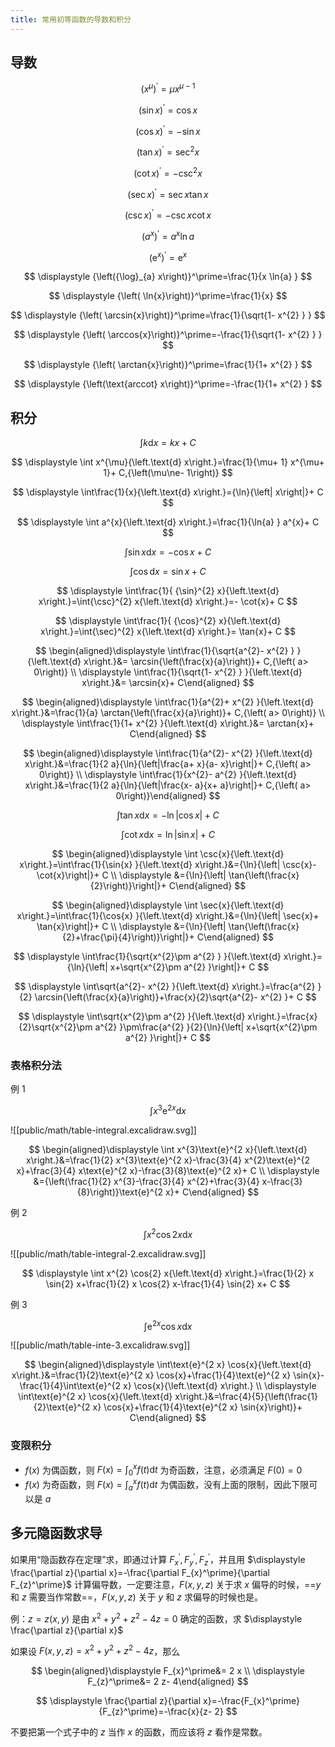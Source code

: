 ```yaml
---
title: 常用初等函数的导数和积分
---
```


## 导数

$$
\displaystyle {\left( x^{\mu}\right)}^\prime=\mu x^{\mu- 1}
$$

$$
\displaystyle {\left( \sin{x}\right)}^\prime= \cos{x}
$$

$$
\displaystyle {\left( \cos{x}\right)}^\prime=- \sin{x}
$$

$$
\displaystyle {\left( \tan{x}\right)}^\prime={\sec}^{2} x
$$

$$
\displaystyle {\left( \cot{x}\right)}^\prime=-{\csc}^{2} x
$$

$$
\displaystyle {\left( \sec{x}\right)}^\prime= \sec{x} \tan{x}
$$

$$
\displaystyle {\left( \csc{x}\right)}^\prime=- \csc{x} \cot{x}
$$

$$
\displaystyle {\left( a^{x}\right)}^\prime= a^{x} \ln{a}
$$

$$
\displaystyle {\left(\text{e}^{x}\right)}^\prime=\text{e}^{x}
$$

$$
\displaystyle {\left({\log}_{a} x\right)}^\prime=\frac{1}{x \ln{a} }
$$

$$
\displaystyle {\left( \ln{x}\right)}^\prime=\frac{1}{x}
$$

$$
\displaystyle {\left( \arcsin{x}\right)}^\prime=\frac{1}{\sqrt{1- x^{2} } }
$$

$$
\displaystyle {\left( \arccos{x}\right)}^\prime=-\frac{1}{\sqrt{1- x^{2} } }
$$

$$
\displaystyle {\left( \arctan{x}\right)}^\prime=\frac{1}{1+ x^{2} }
$$

$$
\displaystyle {\left(\text{arccot} x\right)}^\prime=-\frac{1}{1+ x^{2} }
$$

## 积分

$$
\displaystyle \int k{\left.\text{d} x\right.}= k x+ C
$$

$$
\displaystyle \int x^{\mu}{\left.\text{d} x\right.}=\frac{1}{\mu+ 1} x^{\mu+ 1}+ C,{\left(\mu\ne- 1\right)}
$$

$$
\displaystyle \int\frac{1}{x}{\left.\text{d} x\right.}={\ln}{\left| x\right|}+ C
$$

$$
\displaystyle \int a^{x}{\left.\text{d} x\right.}=\frac{1}{\ln{a} } a^{x}+ C
$$

$$
\displaystyle \int \sin{x}{\left.\text{d} x\right.}=- \cos{x}+ C
$$

$$
\displaystyle \int \cos{\left.\text{d} x\right.}= \sin{x}+ C
$$

$$
\displaystyle \int\frac{1}{ {\sin}^{2} x}{\left.\text{d} x\right.}=\int{\csc}^{2} x{\left.\text{d} x\right.}=- \cot{x}+ C
$$

$$
\displaystyle \int\frac{1}{ {\cos}^{2} x}{\left.\text{d} x\right.}=\int{\sec}^{2} x{\left.\text{d} x\right.}= \tan{x}+ C
$$

$$
\begin{aligned}\displaystyle \int\frac{1}{\sqrt{a^{2}- x^{2} } }{\left.\text{d} x\right.}&= \arcsin{\left(\frac{x}{a}\right)}+ C,{\left( a> 0\right)} \\ \displaystyle \int\frac{1}{\sqrt{1- x^{2} } }{\left.\text{d} x\right.}&= \arcsin{x}+ C\end{aligned}
$$

$$
\begin{aligned}\displaystyle \int\frac{1}{a^{2}+ x^{2} }{\left.\text{d} x\right.}&=\frac{1}{a} \arctan{\left(\frac{x}{a}\right)}+ C,{\left( a> 0\right)} \\ \displaystyle \int\frac{1}{1+ x^{2} }{\left.\text{d} x\right.}&= \arctan{x}+ C\end{aligned}
$$

$$
\begin{aligned}\displaystyle \int\frac{1}{a^{2}- x^{2} }{\left.\text{d} x\right.}&=\frac{1}{2 a}{\ln}{\left|\frac{a+ x}{a- x}\right|}+ C,{\left( a> 0\right)} \\ \displaystyle \int\frac{1}{x^{2}- a^{2} }{\left.\text{d} x\right.}&=\frac{1}{2 a}{\ln}{\left|\frac{x- a}{x+ a}\right|}+ C,{\left( a> 0\right)}\end{aligned}
$$

$$
\displaystyle \int \tan{x}{\left.\text{d} x\right.}=-{\ln}{\left| \cos{x}\right|}+ C
$$

$$
\displaystyle \int \cot{x}{\left.\text{d} x\right.}={\ln}{\left| \sin{x}\right|}+ C
$$

$$
\begin{aligned}\displaystyle \int \csc{x}{\left.\text{d} x\right.}=\int\frac{1}{\sin{x} }{\left.\text{d} x\right.}&={\ln}{\left| \csc{x}- \cot{x}\right|}+ C \\ \displaystyle &={\ln}{\left| \tan{\left(\frac{x}{2}\right)}\right|}+ C\end{aligned}
$$

$$
\begin{aligned}\displaystyle \int \sec{x}{\left.\text{d} x\right.}=\int\frac{1}{\cos{x} }{\left.\text{d} x\right.}&={\ln}{\left| \sec{x}+ \tan{x}\right|}+ C \\ \displaystyle &={\ln}{\left| \tan{\left(\frac{x}{2}+\frac{\pi}{4}\right)}\right|}+ C\end{aligned}
$$

$$
\displaystyle \int\frac{1}{\sqrt{x^{2}\pm a^{2} } }{\left.\text{d} x\right.}={\ln}{\left| x+\sqrt{x^{2}\pm a^{2} }\right|}+ C
$$

$$
\displaystyle \int\sqrt{a^{2}- x^{2} }{\left.\text{d} x\right.}=\frac{a^{2} }{2} \arcsin{\left(\frac{x}{a}\right)}+\frac{x}{2}\sqrt{a^{2}- x^{2} }+ C
$$

$$
\displaystyle \int\sqrt{x^{2}\pm a^{2} }{\left.\text{d} x\right.}=\frac{x}{2}\sqrt{x^{2}\pm a^{2} }\pm\frac{a^{2} }{2}{\ln}{\left| x+\sqrt{x^{2}\pm a^{2} }\right|}+ C
$$



### 表格积分法

例 1

$$
\displaystyle \int x^{3}\text{e}^{2 x}{\left.\text{d} x\right.}
$$

![[public/math/table-integral.excalidraw.svg]]

$$
\begin{aligned}\displaystyle \int x^{3}\text{e}^{2 x}{\left.\text{d} x\right.}&=\frac{1}{2} x^{3}\text{e}^{2 x}-\frac{3}{4} x^{2}\text{e}^{2 x}+\frac{3}{4} x\text{e}^{2 x}-\frac{3}{8}\text{e}^{2 x}+ C \\ \displaystyle &={\left(\frac{1}{2} x^{3}-\frac{3}{4} x^{2}+\frac{3}{4} x-\frac{3}{8}\right)}\text{e}^{2 x}+ C\end{aligned}
$$

例 2

$$
\displaystyle \int x^{2} \cos{2} x{\left.\text{d} x\right.}
$$

![[public/math/table-integral-2.excalidraw.svg]]

$$
\displaystyle \int x^{2} \cos{2} x{\left.\text{d} x\right.}=\frac{1}{2} x \sin{2} x+\frac{1}{2} x \cos{2} x-\frac{1}{4} \sin{2} x+ C
$$

例 3

$$
\displaystyle \int\text{e}^{2 x} \cos{x}{\left.\text{d} x\right.}
$$

![[public/math/table-inte-3.excalidraw.svg]]

$$
\begin{aligned}\displaystyle \int\text{e}^{2 x} \cos{x}{\left.\text{d} x\right.}&=\frac{1}{2}\text{e}^{2 x} \cos{x}+\frac{1}{4}\text{e}^{2 x} \sin{x}-\frac{1}{4}\int\text{e}^{2 x} \cos{x}{\left.\text{d} x\right.} \\ \displaystyle \int\text{e}^{2 x} \cos{x}{\left.\text{d} x\right.}&=\frac{4}{5}{\left(\frac{1}{2}\text{e}^{2 x} \cos{x}+\frac{1}{4}\text{e}^{2 x} \sin{x}\right)}+ C\end{aligned}
$$

### 变限积分

- $\displaystyle  f{\left( x\right)}$ 为偶函数，则 $\displaystyle  F{\left( x\right)}=\int_{0}^{x} f{\left( t\right)}\text{d} t$ 为奇函数，注意，必须满足 $\displaystyle  F{\left( 0\right)}= 0$
- $\displaystyle  f{\left( x\right)}$ 为奇函数，则 $\displaystyle  F{\left( x\right)}=\int_{a}^{x} f{\left( t\right)}\text{d} t$ 为偶函数，没有上面的限制，因此下限可以是 $\displaystyle  a$

## 多元隐函数求导

如果用“隐函数存在定理”求，即通过计算 $\displaystyle  F_{x}^\prime, F_{y}^\prime, F_{z}^\prime$，并且用 $\displaystyle \frac{\partial z}{\partial x}=-\frac{\partial F_{x}^\prime}{\partial F_{z}^\prime}$ 计算偏导数，一定要注意，$F(x,y,z)$ 关于求 $x$ 偏导的时候，==$y$ 和 $z$ 需要当作常数==，$F(x,y,z)$ 关于 $y$ 和 $z$ 求偏导的时候也是。

例：$z=z(x,y)$ 是由 $x^2+y^2+z^2-4z=0$ 确定的函数，求 $\displaystyle \frac{\partial z}{\partial x}$

如果设 $F(x,y,z)=x^2+y^2+z^2-4z$，那么

$$
\begin{aligned}\displaystyle  F_{x}^\prime&= 2 x \\ \displaystyle  F_{z}^\prime&= 2 z- 4\end{aligned}
$$

$$
\displaystyle \frac{\partial z}{\partial x}=-\frac{F_{x}^\prime}{F_{z}^\prime}=-\frac{x}{z- 2}
$$

不要把第一个式子中的 $\displaystyle  z$ 当作 $x$ 的函数，而应该将 $z$ 看作是常数。


